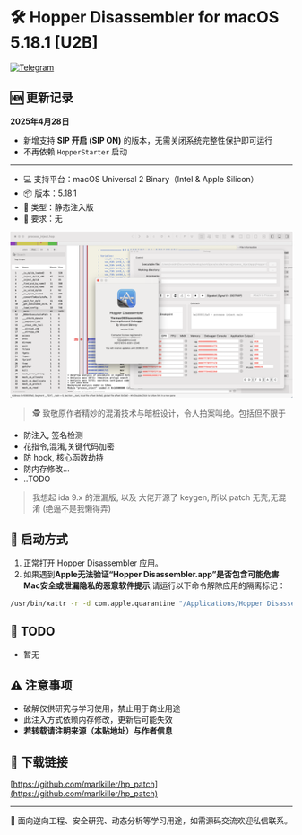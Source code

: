 # 🛠 Hopper Disassembler for macOS 5.18.1 [U2B]

[![Telegram](https://img.shields.io/badge/Join%20our%20Telegram-blue?logo=telegram)](https://t.me/dylib_dobby_hook_chat)

## 🆕 更新记录

**2025年4月28日**  

- 新增支持 **SIP 开启 (SIP ON)** 的版本，无需关闭系统完整性保护即可运行  
- 不再依赖 `HopperStarter` 启动  

---

- 💻 支持平台：macOS Universal 2 Binary（Intel & Apple Silicon）
- 📦 版本：5.18.1
- 🧬 类型：静态注入版
- 🔐 要求：无

![Hopper 注入成功界面](./hp.png)

> 🕵️ 致敬原作者精妙的混淆技术与暗桩设计，令人拍案叫绝。包括但不限于  

- 防注入, 签名检测
- 花指令,混淆,关键代码加密
- 防 hook, 核心函数劫持
- 防内存修改...
- ..TODO

> 我想起 ida 9.x 的泄漏版, 以及 大佬开源了 keygen, 所以 patch 无壳,无混淆 (绝逼不是我懒得弄)  

## 🚀 启动方式

1. 正常打开 Hopper Disassembler 应用。
2. 如果遇到**Apple无法验证“Hopper Disassembler.app”是否包含可能危害Mac安全或泄漏隐私的恶意软件提示**,请运行以下命令解除应用的隔离标记：

```bash
/usr/bin/xattr -r -d com.apple.quarantine "/Applications/Hopper Disassembler v4.app"
```

## 🧪 TODO

- 暂无

## ⚠️ 注意事项

- 破解仅供研究与学习使用，禁止用于商业用途
- 此注入方式依赖内存修改，更新后可能失效
- **若转载请注明来源（本贴地址）与作者信息**  

## 🔗 下载链接

[https://github.com/marlkiller/hp_patch](https://github.com/marlkiller/hp_patch)

---

🧠 面向逆向工程、安全研究、动态分析等学习用途，如需源码交流欢迎私信联系。
